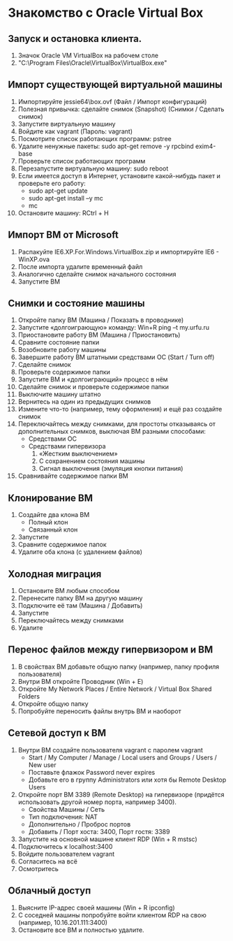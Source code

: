 # Знакомство с Oracle Virtual Box

## Запуск и остановка клиента.

1.  Значок Oracle VM VirtualBox на рабочем столе
2.  "C:\Program Files\Oracle\VirtualBox\VirtualBox.exe"

## Импорт существующей виртуальной машины

1.  Импортируйте jessie64\box.ovf (Файл / Импорт конфигураций)
2.  Полезная привычка: сделайте снимок (Snapshot) (Снимки / Сделать снимок)
3.  Запустите виртуальную машину
4.  Войдите как vagrant (Пароль: vagrant)
5.  Посмотрите список работающих программ: pstree
6.  Удалите ненужные пакеты: sudo apt-get remove -y rpcbind exim4-base
7.  Проверьте список работающих программ
8.  Перезапустите виртуальную машину: sudo reboot
9.  Если имеется доступ в Интернет, установите какой-нибудь пакет и проверьте его работу:
    - sudo apt-get update
    - sudo apt-get install –y mc
    - mc
10. Остановите машину: RCtrl + H

## Импорт ВМ от Microsoft

1.  Распакуйте IE6.XP.For.Windows.VirtualBox.zip и импортируйте IE6 - WinXP.ova
2.  После импорта удалите временный файл
3.  Аналогично сделайте снимок начального состояния
4.  Запустите ВМ

## Снимки и состояние машины

1.  Откройте папку ВМ (Машина / Показать в проводнике)
2.  Запустите «долгоиграющую» команду: Win+R ping –t my.urfu.ru
3.  Приостановите работу ВМ (Машина / Приостановить)
4.  Сравните состояние папки
5.  Возобновите работу машины
6.  Завершите работу ВМ штатными средствами ОС (Start / Turn off)
7.  Сделайте снимок
8.  Проверьте содержимое папки
9.  Запустите ВМ и «долгоиграющий» процесс в нём
10. Сделайте снимок и проверьте содержимое папки
11. Выключите машину штатно
12. Вернитесь на один из предыдущих снимков
13. Измените что-то (например, тему оформления) и ещё раз создайте снимок
14. Переключайтесь между снимками, для простоты отказываясь от дополнительных снимков, выключая ВМ разными способами:
    - Средствами ОС
    - Средствами гипервизора
        1.  «Жестким выключением»
        1. С сохранением состояния машины
        1.  Сигнал выключения (эмуляция кнопки питания)
15. Сравнивайте содержимое папки ВМ

## Клонирование ВМ

1.  Создайте два клона ВМ
    - Полный клон
    - Связанный клон
2.  Запустите
3.  Сравните содержимое папок
4.  Удалите оба клона (с удалением файлов)

## Холодная миграция

1.  Остановите ВМ любым способом
2.  Перенесите папку ВМ на другую машину
3.  Подключите её там (Машина / Добавить)
4.  Запустите
5.  Переключайтесь между снимками
6.  Удалите

## Перенос файлов между гипервизором и ВМ

1.  В свойствах ВМ добавьте общую папку (например, папку профиля пользователя)
2.  Внутри ВМ откройте Проводник (Win + E)
3.  Откройте My Network Places / Entire Network / Virtual Box Shared Folders
4.  Откройте общую папку
5.  Попробуйте переносить файлы внутрь ВМ и наоборот

## Сетевой доступ к ВМ

1.  Внутри ВМ создайте пользователя vagrant  с паролем vagrant
    - Start / My Computer / Manage / Local users and Groups / Users / New user
    - Поставьте флажок Password never expires
    - Добавьте его в группу Administrators или хотя бы Remote Desktop Users
2.  Откройте порт ВМ 3389 (Remote Desktop) на гипервизоре (придётся использовать другой номер порта, например 3400).
    - Свойства Машины / Сеть
    - Тип подключения: NAT
    - Дополнительно / Проброс портов
    - Добавить / Порт хоста: 3400, Порт гостя: 3389
3.  Запустите на основной машине клиент RDP (Win + R mstsc)
4.  Подключитесь к localhost:3400
5.  Войдите пользователем vagrant
6.  Согласитесь на всё
7.  Осмотритесь

## Облачный доступ

1.  Выясните IP-адрес своей машины (Win + R ipconfig)
2.  С соседней машины попробуйте войти клиентом RDP на свою (например, 10.16.201.111:3400)
3.  Остановите все ВМ и полностью удалите.
